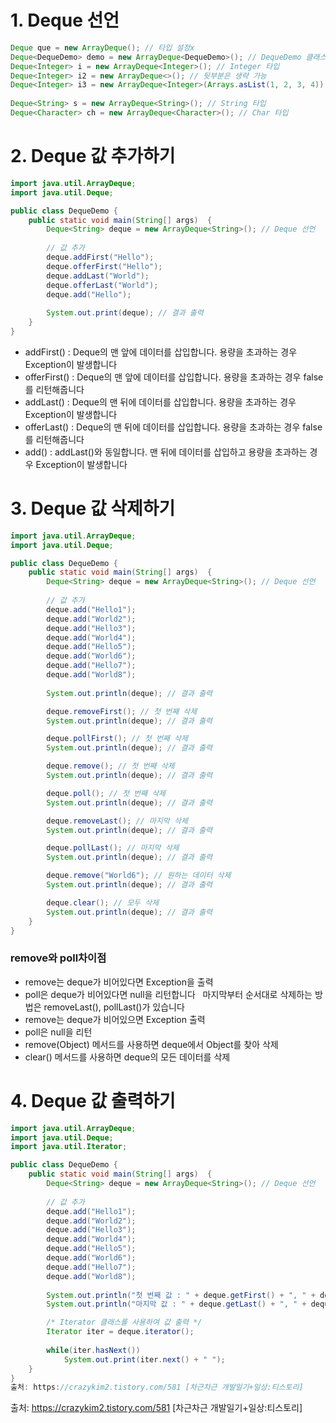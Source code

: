 # 1. Deque 선언

```java
Deque que = new ArrayDeque(); // 타입 설정x
Deque<DequeDemo> demo = new ArrayDeque<DequeDemo>(); // DequeDemo 클래스 타입으로 선언
Deque<Integer> i = new ArrayDeque<Integer>(); // Integer 타입
Deque<Integer> i2 = new ArrayDeque<>(); // 뒷부분은 생략 가능
Deque<Integer> i3 = new ArrayDeque<Integer>(Arrays.asList(1, 2, 3, 4)); // 선언과 동시에 초기값 세팅
		
Deque<String> s = new ArrayDeque<String>(); // String 타입
Deque<Character> ch = new ArrayDeque<Character>(); // Char 타입
```

# 2. Deque 값 추가하기
```java
import java.util.ArrayDeque;
import java.util.Deque;

public class DequeDemo {
	public static void main(String[] args)  {
		Deque<String> deque = new ArrayDeque<String>(); // Deque 선언
		
		// 값 추가
		deque.addFirst("Hello");
		deque.offerFirst("Hello");
		deque.addLast("World");
		deque.offerLast("World");
		deque.add("Hello");
		
		System.out.print(deque); // 결과 출력
	}
}
```

- addFirst() : Deque의 맨 앞에 데이터를 삽입합니다. 용량을 초과하는 경우 Exception이 발생합니다
- offerFirst() : Deque의 맨 앞에 데이터를 삽입합니다. 용량을 초과하는 경우 false를 리턴해줍니다
- addLast() : Deque의 맨 뒤에 데이터를 삽입합니다. 용량을 초과하는 경우 Exception이 발생합니다
- offerLast() : Deque의 맨 뒤에 데이터를 삽입합니다. 용량을 초과하는 경우 false를 리턴해줍니다
- add() : addLast()와 동일합니다. 맨 뒤에 데이터를 삽입하고 용량을 초과하는 경우 Exception이 발생합니다

# 3. Deque 값 삭제하기
```java
import java.util.ArrayDeque;
import java.util.Deque;

public class DequeDemo {
	public static void main(String[] args)  {
		Deque<String> deque = new ArrayDeque<String>(); // Deque 선언
		
		// 값 추가
		deque.add("Hello1");
		deque.add("World2");
		deque.add("Hello3");
		deque.add("World4");	
		deque.add("Hello5");
		deque.add("World6");	
		deque.add("Hello7");
		deque.add("World8");	
						
		System.out.println(deque); // 결과 출력

		deque.removeFirst(); // 첫 번째 삭제
		System.out.println(deque); // 결과 출력

		deque.pollFirst(); // 첫 번째 삭제
		System.out.println(deque); // 결과 출력

		deque.remove(); // 첫 번째 삭제
		System.out.println(deque); // 결과 출력

		deque.poll(); // 첫 번째 삭제
		System.out.println(deque); // 결과 출력

		deque.removeLast(); // 마지막 삭제
		System.out.println(deque); // 결과 출력

		deque.pollLast(); // 마지막 삭제
		System.out.println(deque); // 결과 출력

		deque.remove("World6"); // 원하는 데이터 삭제
		System.out.println(deque); // 결과 출력

		deque.clear(); // 모두 삭제
		System.out.println(deque); // 결과 출력
	}
}
```

### remove와 poll차이점
- remove는 deque가 비어있다면 Exception을 출력
- poll은 deque가 비어있다면 null을 리턴합니다
 
마지막부터 순서대로 삭제하는 방법은 removeLast(), pollLast()가 있습니다
- remove는 deque가 비어있으면 Exception 출력
- poll은 null을 리턴
 
- remove(Object) 메서드를 사용하면 deque에서 Object를 찾아 삭제
- clear() 메서드를 사용하면 deque의 모든 데이터를 삭제

# 4. Deque 값 출력하기
```java
import java.util.ArrayDeque;
import java.util.Deque;
import java.util.Iterator;

public class DequeDemo {
	public static void main(String[] args)  {
		Deque<String> deque = new ArrayDeque<String>(); // Deque 선언
		
		// 값 추가
		deque.add("Hello1");
		deque.add("World2");
		deque.add("Hello3");
		deque.add("World4");	
		deque.add("Hello5");
		deque.add("World6");	
		deque.add("Hello7");
		deque.add("World8");	
						
		System.out.println("첫 번째 값 : " + deque.getFirst() + ", " + deque.peekFirst() + ", " + deque.peek());
		System.out.println("마지막 값 : " + deque.getLast() + ", " + deque.peekLast());		

		/* Iterator 클래스를 사용하여 값 출력 */
		Iterator iter = deque.iterator();
		
		while(iter.hasNext())
			System.out.print(iter.next() + " ");
	}
}
출처: https://crazykim2.tistory.com/581 [차근차근 개발일기+일상:티스토리]
```



출처: https://crazykim2.tistory.com/581 [차근차근 개발일기+일상:티스토리]
